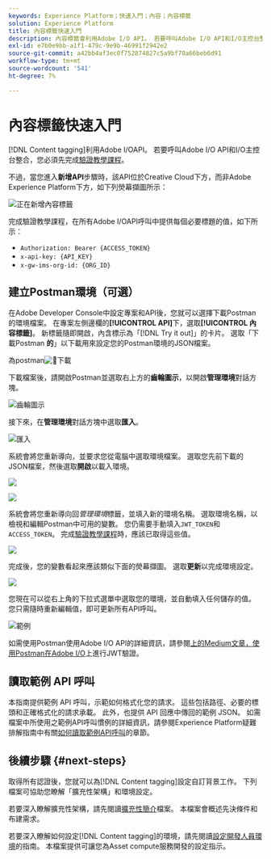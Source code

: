 ```yaml
---
keywords: Experience Platform；快速入門；內容；內容標籤
solution: Experience Platform
title: 內容標籤快速入門
description: 內容標籤會利用Adobe I/O API。 若要呼叫Adobe I/O API和I/O主控台整合，您必須先完成驗證教學課程。
exl-id: e7b0e9bb-a1f1-479c-9e9b-46991f2942e2
source-git-commit: a42bb4af3ec0f752874827c5a9bf70a66beb6d91
workflow-type: tm+mt
source-wordcount: '541'
ht-degree: 7%

---
```


# 內容標籤快速入門

[!DNL Content tagging]利用Adobe I/OAPI。 若要呼叫Adobe I/O API和I/O主控台整合，您必須先完成[驗證教學課程](https://www.adobe.com/go/platform-api-authentication-en)。

不過，當您進入&#x200B;**新增API**&#x200B;步驟時，該API位於Creative Cloud下方，而非Adobe Experience Platform下方，如下列熒幕擷圖所示：

![正在新增內容標籤](./images/add-api-updated.png)

完成驗證教學課程，在所有Adobe I/OAPI呼叫中提供每個必要標題的值，如下所示：

- `Authorization: Bearer {ACCESS_TOKEN}`
- `x-api-key: {API_KEY}`
- `x-gw-ims-org-id: {ORG_ID}`

## 建立Postman環境（可選）

在Adobe Developer Console中設定專案和API後，您就可以選擇下載Postman的環境檔案。 在專案左側邊欄的&#x200B;**[!UICONTROL API]**&#x200B;下，選取&#x200B;**[!UICONTROL 內容標籤]**。 新標籤隨即開啟，內含標示為「[!DNL Try it out]」的卡片。 選取「下載Postman **的**」以下載用來設定您的Postman環境的JSON檔案。

為postman![&#128279;](./images/add-to-postman-updated.png)下載

下載檔案後，請開啟Postman並選取右上方的&#x200B;**齒輪圖示**，以開啟&#x200B;**管理環境**&#x200B;對話方塊。

![齒輪圖示](./images/select-gear-icon.png)

接下來，在&#x200B;**管理環境**&#x200B;對話方塊中選取&#x200B;**匯入**。

![匯入](./images/import-updated.png)

系統會將您重新導向，並要求您從電腦中選取環境檔案。 選取您先前下載的JSON檔案，然後選取&#x200B;**開啟**&#x200B;以載入環境。

![](./images/choose-your-file.png)

![](./images/click-open.png)

系統會將您重新導向回&#x200B;*管理環境*&#x200B;標籤，並填入新的環境名稱。 選取環境名稱，以檢視和編輯Postman中可用的變數。 您仍需要手動填入`JWT_TOKEN`和`ACCESS_TOKEN`。 完成[驗證教學課程](https://www.adobe.com/go/platform-api-authentication-en)時，應該已取得這些值。

![](./images/re-direct-updated.png)

完成後，您的變數看起來應該類似下面的熒幕擷圖。 選取&#x200B;**更新**&#x200B;以完成環境設定。

![](./images/final-environment-updated.png)

您現在可以從右上角的下拉式選單中選取您的環境，並自動填入任何儲存的值。 您只需隨時重新編輯值，即可更新所有API呼叫。

![範例](./images/select-environment-updated.png)

如需使用Postman使用Adobe I/O API的詳細資訊，請參閱[上的Medium文章，使用Postman在Adobe I/O](https://medium.com/adobetech/using-postman-for-jwt-authentication-on-adobe-i-o-7573428ffe7f)上進行JWT驗證。

## 讀取範例 API 呼叫

本指南提供範例 API 呼叫，示範如何格式化您的請求。 這些包括路徑、必要的標頭和正確格式化的請求承載。 此外，也提供 API 回應中傳回的範例 JSON。 如需檔案中所使用之範例API呼叫慣例的詳細資訊，請參閱Experience Platform疑難排解指南中有關[如何讀取範例API呼叫](../../landing/troubleshooting.md)的章節。

## 後續步驟 {#next-steps}

取得所有認證後，您就可以為[!DNL Content tagging]設定自訂背景工作。 下列檔案可協助您瞭解「擴充性架構」和環境設定。

若要深入瞭解擴充性架構，請先閱讀[擴充性簡介](https://experienceleague.adobe.com/docs/asset-compute/using/extend/understand-extensibility.html)檔案。 本檔案會概述先決條件和布建需求。

若要深入瞭解如何設定[!DNL Content tagging]的環境，請先閱讀[設定開發人員環境](https://experienceleague.adobe.com/docs/asset-compute/using/extend/setup-environment.html)的指南。 本檔案提供可讓您為Asset compute服務開發的設定指示。
